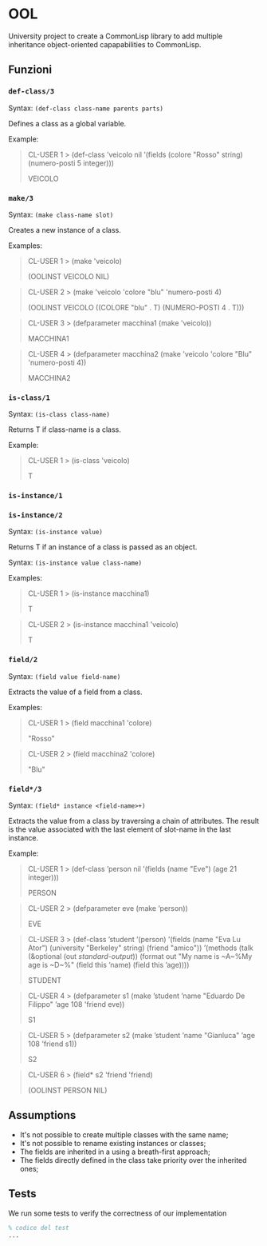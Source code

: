 # OOL

University project to create a CommonLisp library to add 
multiple inheritance object-oriented capapabilities to CommonLisp.

## Funzioni

### `def-class/3`

Syntax: `(def-class class-name parents parts)`

Defines a class as a global variable.

Example:

> CL-USER 1 > (def-class ’veicolo nil ’(fields (colore "Rosso" string) (numero-posti 5 integer)))
>
> VEICOLO


### `make/3`

Syntax: `(make class-name slot)`

Creates a new instance of a class.

Examples:

> CL-USER 1 > (make 'veicolo)
>
> (OOLINST VEICOLO NIL)

> CL-USER 2 > (make 'veicolo 'colore "blu" 'numero-posti 4)
>
> (OOLINST VEICOLO ((COLORE "blu" . T) (NUMERO-POSTI 4 . T)))

> CL-USER 3 > (defparameter macchina1 (make 'veicolo))
>
> MACCHINA1

> CL-USER 4 > (defparameter macchina2 (make 'veicolo 'colore "Blu" 'numero-posti 4))
>
> MACCHINA2


### `is-class/1`

Syntax: `(is-class class-name)`

Returns T if class-name is a class.

Example:

> CL-USER 1 > (is-class 'veicolo)
>
> T



### `is-instance/1`
### `is-instance/2`

Syntax: `(is-instance value)`

Returns T if an instance of a class is passed as an object.

Syntax: `(is-instance value class-name)`

Examples:

> CL-USER 1 > (is-instance macchina1)
>
> T

> CL-USER 2 > (is-instance macchina1 'veicolo)
>
> T


### `field/2`

Syntax: `(field value field-name)`

Extracts the value of a field from a class.

Examples:

> CL-USER 1 > (field macchina1 'colore) 
>
> "Rosso"

> CL-USER 2 > (field macchina2 'colore) 
>
> "Blu"

### `field*/3`

Syntax: `(field* instance <field-name>+)`

Extracts the value from a class by traversing a chain of attributes. The result is the value associated with the last element of slot-name in the last instance.

Example:

> CL-USER 1 > (def-class ’person nil ’(fields (name "Eve") (age 21 integer)))
>
> PERSON

> CL-USER 2 > (defparameter eve (make ’person))
>
> EVE

> CL-USER 3 > (def-class ’student ’(person)
    ’(fields
    (name "Eva Lu Ator")
    (university "Berkeley" string)
    (friend "amico"))
    ’(methods
    (talk (&optional (out *standard-output*))
    (format out "My name is ~A~%My age is ~D~%"
    (field this ’name)
    (field this ’age))))
>
> STUDENT

> CL-USER 4 > (defparameter s1 (make ’student ’name "Eduardo De Filippo" ’age 108 'friend eve))
>
> S1

> CL-USER 5 > (defparameter s2 (make ’student ’name "Gianluca" ’age 108 'friend s1))
>
> S2

> CL-USER 6 > (field* s2 'friend 'friend)
>
> (OOLINST PERSON NIL)

## Assumptions

- It's not possible to create multiple classes with the same name;
- It's not possible to rename existing instances or classes;
- The fields are inherited in a using a breath-first approach;
- The fields directly defined in the class take priority
over the inherited ones;


## Tests

We run some tests to verify the correctness of our implementation 

```prolog
% codice del test
...
```